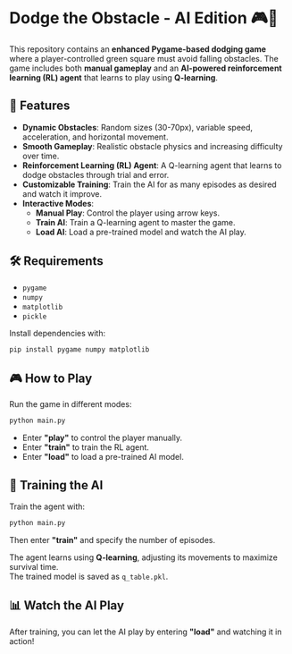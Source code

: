# **Dodge the Obstacle - AI Edition 🎮🤖**

This repository contains an **enhanced Pygame-based dodging game** where a player-controlled green square must avoid falling obstacles. The game includes both **manual gameplay** and an **AI-powered reinforcement learning (RL) agent** that learns to play using **Q-learning**.

## **🚀 Features**
- **Dynamic Obstacles**: Random sizes (30-70px), variable speed, acceleration, and horizontal movement.
- **Smooth Gameplay**: Realistic obstacle physics and increasing difficulty over time.
- **Reinforcement Learning (RL) Agent**: A Q-learning agent that learns to dodge obstacles through trial and error.
- **Customizable Training**: Train the AI for as many episodes as desired and watch it improve.
- **Interactive Modes**:
  - **Manual Play**: Control the player using arrow keys.
  - **Train AI**: Train a Q-learning agent to master the game.
  - **Load AI**: Load a pre-trained model and watch the AI play.

## **🛠 Requirements**
- `pygame`
- `numpy`
- `matplotlib`
- `pickle`

Install dependencies with:
```bash
pip install pygame numpy matplotlib
```
## **🎮 How to Play**
Run the game in different modes:

```bash
python main.py
```
- Enter **"play"** to control the player manually.  
- Enter **"train"** to train the RL agent.  
- Enter **"load"** to load a pre-trained AI model.  

## **🧠 Training the AI**  
Train the agent with:  

```bash
python main.py
```
Then enter **"train"** and specify the number of episodes.  

The agent learns using **Q-learning**, adjusting its movements to maximize survival time.  
The trained model is saved as `q_table.pkl`.  

## **📊 Watch the AI Play**  
After training, you can let the AI play by entering **"load"** and watching it in action!  



